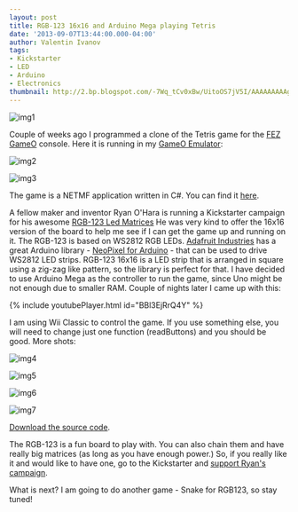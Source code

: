 ```yaml
---
layout: post
title: RGB-123 16x16 and Arduino Mega playing Tetris
date: '2013-09-07T13:44:00.000-04:00'
author: Valentin Ivanov
tags:
- Kickstarter
- LED
- Arduino
- Electronics
thumbnail: http://2.bp.blogspot.com/-7Wq_tCv0xBw/UitoOS7jV5I/AAAAAAAAAgg/GpkHz_Yz5Tw/s72-c/matrix.jpg
---
```

![img1](https://2.bp.blogspot.com/-7Wq_tCv0xBw/UitoOS7jV5I/AAAAAAAAAgg/GpkHz_Yz5Tw/s1600/matrix.jpg)

Couple of weeks ago I programmed a clone of the Tetris game for the [FEZ GameO](https://www.ghielectronics.com/catalog/product/448) console. Here it is running in my [GameO Emulator](https://www.ghielectronics.com/community/codeshare/entry/776):

![img2](https://4.bp.blogspot.com/-urU3azbJwec/UitYScw88mI/AAAAAAAAAfo/9SM-CCF37bM/s1600/1.jpg)

![img3](https://1.bp.blogspot.com/-JovH6VyssKs/UitYSTtpOSI/AAAAAAAAAfk/Wtt6xuC6LM0/s1600/4.jpg)

The game is a NETMF application written in C#. You can find it [here](https://www.ghielectronics.com/community/codeshare/entry/777).

A fellow maker and inventor Ryan O'Hara is running a Kickstarter campaign for his awesome [RGB-123 Led Matrices](https://www.kickstarter.com/projects/311408456/rgb-123-led-matrices) He was very kind to offer the 16x16 version of the board to help me see if I can get the game up and running on it. The RGB-123 is based on WS2812 RGB LEDs. [Adafruit Industries](https://www.adafruit.com/) has a great Arduino library - [NeoPixel for Arduino](https://github.com/adafruit/Adafruit_NeoPixel) - that can be used to drive WS2812 LED strips. RGB-123 16x16 is a LED strip that is arranged in square using a zig-zag like pattern, so the library is perfect for that. I have decided to use Arduino Mega as the controller to run the game, since Uno might be not enough due to smaller RAM. Couple of nights later I came up with this:

{% include youtubePlayer.html id="BBl3EjRrQ4Y" %}

I am using Wii Classic to control the game. If you use something else, you will need to change just one function (readButtons) and you should be good. More shots:

![img4](https://4.bp.blogspot.com/-CrD97fhpE7M/UitkfL3XigI/AAAAAAAAAgY/u36g4gzRxsk/s1600/5.jpg)

![img5](https://3.bp.blogspot.com/-GODDNAykeBI/UitkNfa3ZEI/AAAAAAAAAgI/xTnmcMQR20U/s1600/3.jpg)

![img6](https://3.bp.blogspot.com/-kSpV65Df_cA/UitkNT0389I/AAAAAAAAAgQ/ODBeC3ZrYLo/s1600/2.jpg)

![img7](https://1.bp.blogspot.com/-GODDNAykeBI/UitkNfa3ZEI/AAAAAAAAAf8/a815naAF78k/s1600/3.jpg)

[Download the source code](https://github.com/scout119/RGB123).

The RGB-123 is a fun board to play with. You can also chain them and have really big matrices (as long as you have enough power.) So, if you really like it and would like to have one, go to the Kickstarter and [support Ryan's campaign](https://www.kickstarter.com/projects/311408456/rgb-123-led-matrices).

What is next? I am going to do another game - Snake for RGB123, so stay tuned!